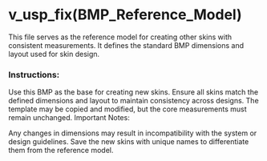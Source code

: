 # v_usp_fix(BMP_Reference_Model)

This file serves as the reference model for creating other skins with consistent measurements. It defines the standard BMP dimensions and layout used for skin design.

### Instructions:

Use this BMP as the base for creating new skins.
Ensure all skins match the defined dimensions and layout to maintain consistency across designs.
The template may be copied and modified, but the core measurements must remain unchanged.
Important Notes:

Any changes in dimensions may result in incompatibility with the system or design guidelines.
Save the new skins with unique names to differentiate them from the reference model.